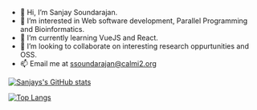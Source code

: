 - 👋 Hi, I’m Sanjay Soundarajan.
- 👀 I’m interested in Web software development, Parallel Programming and Bioinformatics.
- 🌱 I’m currently learning VueJS and React.
- 💞️ I’m looking to collaborate on interesting research oppurtunities and OSS.
- 📫 Email me at ssoundarajan@calmi2.org

[![Sanjays's GitHub stats](https://github-readme-stats.vercel.app/api?username=megasanjay&show_icons=true&count_private=true&theme=dark)](#)

[![Top Langs](https://github-readme-stats.vercel.app/api/top-langs/?username=megasanjay&langs_count=8&layout=compact&theme=dark)](#)

